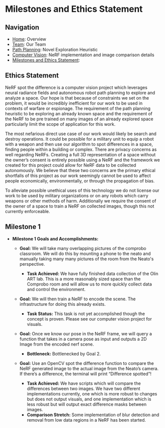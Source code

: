 # Milestones and Ethics Statement

## Navigation

- [Home](index.md): Overview
- [Team](team.md): Our Team
- [Path Planning](path-planning.md): Novel Exploration Heuristic
- [Computer Vision](computer-vision.md): NeRF implementation and image
  comparison details
- [Milestones and Ethics Statement](milestones.md):

## Ethics Statement

NeRF spot the difference is a computer vision project which leverages neural
radiance fields and autonomous robot path planning to explore and analyze a
space. Our hope is that because of constraints we set on the problem, it would
be incredibly inefficient for our work to be used in contexts of warfare or
espionage. The requirement of the path planning heuristic to be exploring an
already known space and the requirement of the NeRF to be pre trained on many
images of an already explored space particularly limit the scope of application
for this work.

The most nefarious direct use case of our work would likely be search and
destroy operations. It could be possible for a military unit to equip a robot
with a weapon and then use our algorithm to spot differences in a space, finding
people within a building or complex. There are privacy concerns as well
regarding NeRFs. Creating a full 3D representation of a space without the
owner’s consent is entirely possible using a NeRF and the framework we created
for this project could allow for NeRF data to be collected autonomously. We
believe that these two concerns are the primary ethical shortfalls of this
project as our work seemingly cannot be used to affect people economically,
environmentally, or through the propagation of bias.

To alleviate possible unethical uses of this technology we do not license our
work to be used by military organizations or on any robots which carry weapons
or other methods of harm. Additionally we require the consent of the owner of a
space to train a NeRF on collected images, though this not currently
enforceable.

## Milestone 1

- **Milestone 1 Goals and Accomplishments:**

  - **Goal:** We will take many overlapping pictures of the comprobo classroom.
    We will do this by mounting a phone to the neato and manually taking many
    many pictures of the room from the Neato's perspective.

    - **Task Achieved:** We have fully finished data collection of the Olin ART
      lab. This is a more reasonably sized space than the Comprobo room and will
      allow us to more quickly collect data and control the environment.

  - **Goal:** We will then train a NeRF to encode the scene. The infrastructure
    for doing this already exists.

    - **Task Status:** This task is not yet accomplished though the concept is
      proven. Please see our computer vision project for visuals.

  - **Goal:** Once we know our pose in the NeRF frame, we will query a function
    that takes in a camera pose as input and outputs a 2D Image from the encoded
    nerf scene.

    - **Bottleneck:** Bottlenecked by Goal 2.

  - **Goal:** Use an OpenCV spot the difference function to compare the NeRF
    generated image to the actual image from the Neato’s camera. If there’s a
    difference, the terminal will print “Difference spotted”!
    - **Task Achieved:** We have scripts which will compare the differences
      between two images. We have two different implementations currently, one
      which is more robust to changes but does not output visuals, and one
      implementation which is less robust but will output exact difference masks
      between images.
    - **Comparison Stretch:** Some implementation of blur detection and removal
      from low data regions in a NeRF has been started.
